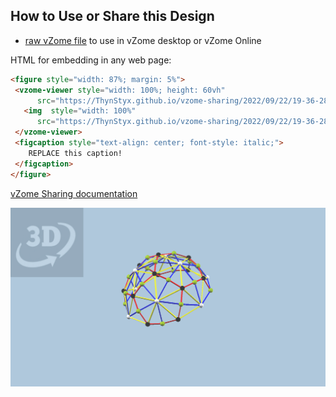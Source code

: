 
## How to Use or Share this Design

 - [raw vZome file](<https://raw.githubusercontent.com/ThynStyx/vzome-sharing/main/2022/09/22/19-36-28-Golden-hull/Golden-hull.vZome>) to use in vZome desktop or vZome Online
 
 HTML for embedding in any web page:
 ```html
<figure style="width: 87%; margin: 5%">
  <vzome-viewer style="width: 100%; height: 60vh"
       src="https://ThynStyx.github.io/vzome-sharing/2022/09/22/19-36-28-Golden-hull/Golden-hull.vZome" >
    <img  style="width: 100%"
       src="https://ThynStyx.github.io/vzome-sharing/2022/09/22/19-36-28-Golden-hull/Golden-hull.png" >
  </vzome-viewer>
  <figcaption style="text-align: center; font-style: italic;">
     REPLACE this caption!
  </figcaption>
</figure>
 ```

[vZome Sharing documentation](https://vzome.github.io/vzome/sharing.html#how-it-works)

![Image](<Golden-hull.png>)

